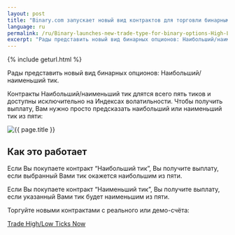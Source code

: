 ```yaml
---
layout: post
title: "Binary.com запускает новый вид контрактов для торговли бинарными опционами –– Наибольший/наименьший тик"
language: ru
permalink: /ru/Binary-launches-new-trade-type-for-binary-options-High-Low-Ticks/
excerpt: "Рады представить новый вид бинарных опционов: Наибольший/наименьший тик. Контракты Наибольший/наименьший тик длятся всего пять тиков и доступны исключительно на Индексах волатильности..."
---
```

{% include geturl.html %}

Рады представить новый вид бинарных опционов: Наибольший/наименьший тик.


Контракты Наибольший/наименьший тик длятся всего пять тиков и доступны исключительно на Индексах волатильности. Чтобы получить выплату, Вам нужно просто предсказать наибольший или наименьший тик из пяти:

<div class="cta">
    <img src="{{ '/images/high-low-ticks-ru.png' | prepend: SourceUrl }}" alt="{{ page.title }}">
</div>

## Как это работает

Если Вы покупаете контракт “Наибольший тик”, Вы получите выплату, если выбранный Вами тик окажется наибольшим из пяти.

Если Вы покупаете контракт “Наименьший тик”, Вы получите выплату, если указанный Вами тик будет наименьшим из пяти.


<div class="cta">
    <p>Торгуйте новыми контрактами с реального или демо-счёта:</p>
    <a class="button" href="https://www.binary.com/ru/trading.html?currency=USD&market=volidx&underlying=R_10&formname=highlowticks"><span>Trade High/Low Ticks Now</span></a>
</div>